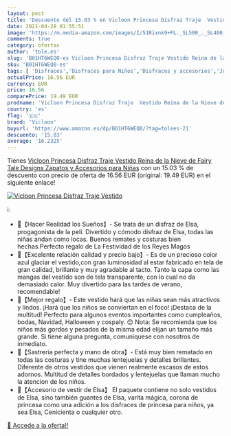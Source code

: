 ```yaml
---
layout: post
title: 'Descuento del 15.03 % en Vicloon Princesa Disfraz Traje  Vestido '
date: 2021-04-28 01:55:51
image: 'https://m.media-amazon.com/images/I/51Rixnk9+PL._SL500_._SL400_.jpg'
comments: true
category: ofertas
author: 'tole.es'
slug: 'B01HT6WEQ0-es Vicloon Princesa Disfraz Traje Vestido Reina de la Nieve...'
sku: 'B01HT6WEQ0-es'
tags: [ 'Disfraces','Disfraces para Niños','Disfraces y accesorios','Juguetes','Juguetes y juegos','Ropa','Ropa para niña','Vestidos para niña','vicloon','zapatos', ]
actualPrice: 16.56 EUR
currency: EUR
price: 16.56
comparePrice: 19.49 EUR
prodname: 'Vicloon Princesa Disfraz Traje  Vestido Reina de la Nieve de Fairy Tale Designs  Zapatos y Accesorios para Niñas'
country: 'es'
flag: '🇪🇸'
brand: 'Vicloon'
buyurl: 'https://www.amazon.es/dp/B01HT6WEQ0/?tag=tolees-21'
descuento: '15.03'
average: '16.2325'
---
```


Tienes [Vicloon Princesa Disfraz Traje  Vestido Reina de la Nieve de Fairy Tale Designs  Zapatos y Accesorios para Niñas](https://www.amazon.es/dp/B01HT6WEQ0/?tag=tolees-21) con un 15.03 % de descuento con precio de oferta de 16.56 EUR (original: 19.49 EUR) en el siguiente enlace!

[![Vicloon Princesa Disfraz Traje  Vestido ](https://m.media-amazon.com/images/I/51Rixnk9+PL._SL500_._SL400_.jpg)](https://www.amazon.es/dp/B01HT6WEQ0/?tag=tolees-21)

ℹ️:

- 👸【Hacer Realidad los Sueños】- Se trata de un disfraz de Elsa, progagonista de la peli. Divertido y cómodo disfraz de Elsa, todas las niñas andan como locas. Buenos remates y costuras bien hechas.Perfecto regalo de La Festividad de los Reyes Magos
- 👸【Excelente relación calidad y precio bajo】- Es de un precioso color azul glaciar el vestido,con gran luminosidad al estar fabricado en tela de gran calidad, brillante y muy agradable al tacto. Tanto la capa como las mangas del vestido son de tela transparente, con lo cual no da demasiado calor. Muy divertido para las tardes de verano, recomendable!
- 👸【Mejor regalo】- Este vestido hará que las niñas sean más atractivos y lindos. ¡Hará que los niños se conviertan en el foco! ¡Destaca de la multitud! Perfecto para algunos eventos importantes como cumpleaños, bodas, Navidad, Halloween y cospaly. 😊 Nota: Se recomienda que los niños más gordos y pesados ​​de la misma edad elijan un tamaño más grande. Si tiene alguna pregunta, comuníquese con nosotros de inmediato.
- 👸【Sastrería perfecta y mano de obra】- Está muy bien rematado en todas las costuras y tine muchas lentejuelas y detalles brillantes. Diferente de otros vestidos que vienen realmente escasos de estos adornos. Multitud de detalles bordados y lentejuelas que llaman mucho la atencion de los niños.
- 👸【Accesorio de vestir de Elsa】 El paquete contiene no solo vestidos de Elsa, sino también guantes de Elsa, varita mágica, corona de princesa como una adición a los disfraces de princesa para niños, ya sea Elsa, Cenicienta o cualquier otro.

[🛒 Accede a la oferta!!](https://www.amazon.es/dp/B01HT6WEQ0/?tag=tolees-21)
